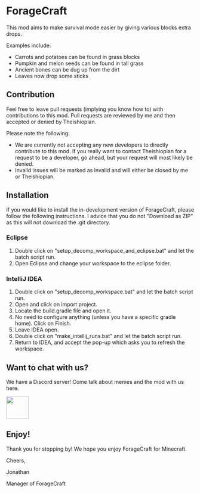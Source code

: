 # ForageCraft
This mod aims to make survival mode easier by giving various blocks extra drops.

Examples include:
- Carrots and potatoes can be found in grass blocks
- Pumpkin and melon seeds can be found in tall grass
- Ancient bones can be dug up from the dirt
- Leaves now drop some sticks

## Contribution
Feel free to leave pull requests (implying you know how to) with contributions to this mod. Pull requests are reviewed by me and then accepted or denied by Theishiopian.

Please note the following:
- We are currently not accepting any new developers to directly contribute to this mod. If you really want to contact Theishiopian for a request to be a developer, go ahead, but your request will most likely be denied.
- Invalid issues will be marked as invalid and will either be closed by me or Theishiopian.

## Installation
If you would like to install the in-development version of ForageCraft, please follow the following instructions. I advice that you do not "Download as ZIP" as this will not download the .git directory.

### Eclipse
1. Double click on "setup_decomp_workspace_and_eclipse.bat" and let the batch script run.
2. Open Eclipse and change your workspace to the eclipse folder.

### IntelliJ IDEA
1. Double click on "setup_decomp_workspace.bat" and let the batch script run.
2. Open and click on import project.
3. Locate the build.gradle file and open it.
4. No need to configure anything (unless you have a specific gradle home). Click on Finish.
5. Leave IDEA open.
6. Double click on "make_intellij_runs.bat" and let the batch script run.
7. Return to IDEA, and accept the pop-up which asks you to refresh the workspace.

## Want to chat with us?
We have a Discord server! Come talk about memes and the mod with us here.

<a href="https://discord.gg/V3REwZs"><img src="https://i.imgur.com/M1YSZen.png" height="60"></a>

## Enjoy!
Thank you for stopping by! We hope you enjoy ForageCraft for Minecraft.

Cheers,

Jonathan

Manager of ForageCraft